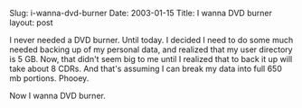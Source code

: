 Slug: i-wanna-dvd-burner
Date: 2003-01-15
Title: I wanna DVD burner
layout: post

I never needed a DVD burner. Until today. I decided I need to do some much needed backing up of my personal data, and realized that my user directory is 5 GB. Now, that didn&#39;t seem big to me until I realized that to back it up will take about 8 CDRs. And that&#39;s assuming I can break my data into full 650 mb portions. Phooey.


Now I wanna DVD burner.
